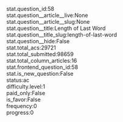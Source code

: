 stat.question_id:58  
stat.question__article__live:None  
stat.question__article__slug:None  
stat.question__title:Length of Last Word  
stat.question__title_slug:length-of-last-word  
stat.question__hide:False  
stat.total_acs:29721  
stat.total_submitted:98659  
stat.total_column_articles:16  
stat.frontend_question_id:58  
stat.is_new_question:False  
status:ac  
difficulty.level:1  
paid_only:False  
is_favor:False  
frequency:0  
progress:0  

